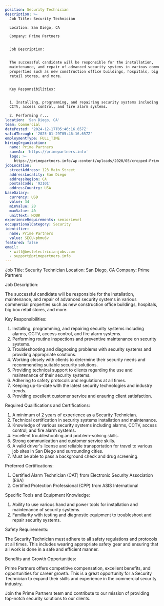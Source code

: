 ```yaml
---
position: Security Technician
description: >-
  Job Title: Security Technician

  Location: San Diego, CA

  Company: Prime Partners


  Job Description:


  The successful candidate will be responsible for the installation,
  maintenance, and repair of advanced security systems in various commercial
  properties such as new construction office buildings, hospitals, big box
  retail stores, and more.


  Key Responsibilities:


  1. Installing, programming, and repairing security systems including alarms,
  CCTV, access control, and fire alarm systems.

  2. Performing r...
location: 'San Diego, CA'
team: Commercial
datePosted: '2024-12-17T05:46:16.657Z'
validThrough: '2025-01-29T05:46:16.657Z'
employmentType: FULL_TIME
hiringOrganization:
  name: Prime Partners
  sameAs: 'https://primepartners.info'
  logo: >-
    https://primepartners.info/wp-content/uploads/2020/05/cropped-Prime-Partners-Logo-NO-BG-1-1.png
jobLocation:
  streetAddress: 123 Main Street
  addressLocality: San Diego
  addressRegion: CA
  postalCode: '92101'
  addressCountry: USA
baseSalary:
  currency: USD
  value: 34
  minValue: 28
  maxValue: 40
  unitText: HOUR
experienceRequirements: seniorLevel
occupationalCategory: Security
identifier:
  name: Prime Partners
  value: SECU-pbmu6v
featured: false
email:
  - will@bestelectricianjobs.com
  - support@primepartners.info
---
```




Job Title: Security Technician
Location: San Diego, CA
Company: Prime Partners

Job Description:

The successful candidate will be responsible for the installation, maintenance, and repair of advanced security systems in various commercial properties such as new construction office buildings, hospitals, big box retail stores, and more.

Key Responsibilities:

1. Installing, programming, and repairing security systems including alarms, CCTV, access control, and fire alarm systems.
2. Performing routine inspections and preventive maintenance on security systems.
3. Troubleshooting and diagnosing problems with security systems and providing appropriate solutions.
4. Working closely with clients to determine their security needs and recommending suitable security solutions.
5. Providing technical support to clients regarding the use and maintenance of their security systems.
6. Adhering to safety protocols and regulations at all times.
7. Keeping up-to-date with the latest security technologies and industry trends.
8. Providing excellent customer service and ensuring client satisfaction.

Required Qualifications and Certifications:

1. A minimum of 2 years of experience as a Security Technician.
2. Technical certification in security systems installation and maintenance.
3. Knowledge of various security systems including alarms, CCTV, access control, and fire alarm systems.
4. Excellent troubleshooting and problem-solving skills.
5. Strong communication and customer service skills.
6. A valid driver's license and reliable transportation for travel to various job sites in San Diego and surrounding cities.
7. Must be able to pass a background check and drug screening.

Preferred Certifications:

1. Certified Alarm Technician (CAT) from Electronic Security Association (ESA)
2. Certified Protection Professional (CPP) from ASIS International

Specific Tools and Equipment Knowledge:

1. Ability to use various hand and power tools for installation and maintenance of security systems.
2. Familiarity with testing and diagnostic equipment to troubleshoot and repair security systems.

Safety Requirements:

The Security Technician must adhere to all safety regulations and protocols at all times. This includes wearing appropriate safety gear and ensuring that all work is done in a safe and efficient manner.

Benefits and Growth Opportunities:

Prime Partners offers competitive compensation, excellent benefits, and opportunities for career growth. This is a great opportunity for a Security Technician to expand their skills and experience in the commercial security industry. 

Join the Prime Partners team and contribute to our mission of providing top-notch security solutions to our clients.
